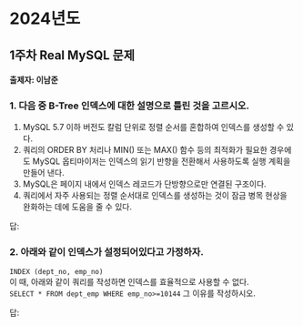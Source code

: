 # 2024년도
## 1주차 Real MySQL 문제
#### 출제자: 이남준

### 1. 다음 중 B-Tree 인덱스에 대한 설명으로 틀린 것을 고르시오.
1. MySQL 5.7 이하 버전도 칼럼 단위로 정렬 순서를 혼합하여 인덱스를 생성할 수 있다.
2. 쿼리의 ORDER BY 처리나 MIN() 또는 MAX() 함수 등의 최적화가 필요한 경우에도 MySQL 옵티마이저는 인덱스의 읽기 반향을 전환해서 사용하도록 실행 계획을 만들어 낸다.
3. MySQL은 페이지 내에서 인덱스 레코드가 단방향으로만 연결된 구조이다.
4. 쿼리에서 자주 사용되는 정렬 순서대로 인덱스를 생성하는 것이 잠금 병목 현상을 완화하는 데에 도움을 줄 수 있다.

답: 


### 2. 아래와 같이 인덱스가 설정되어있다고 가정하자.
`INDEX (dept_no, emp_no)`<br>
이 때, 아래와 같이 쿼리를 작성하면 인덱스를 효율적으로 사용할 수 없다.<br>
`SELECT * FROM dept_emp WHERE emp_no>=10144`
그 이유를 작성하시오.

답: 
